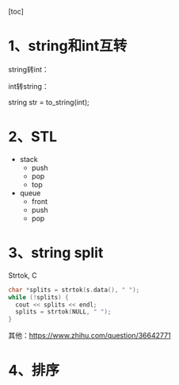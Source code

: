 [toc]



# 1、string和int互转

string转int：



int转string：

string str = to_string(int);





# 2、STL

* stack
  * push 
  * pop
  * top
* queue
  * front
  * push
  * pop



# 3、string split

Strtok, C

```c++
char *splits = strtok(s.data(), " ");
while (!splits) {
  cout << splits << endl;
  splits = strtok(NULL, " ");
}
```

其他：https://www.zhihu.com/question/36642771





# 4、排序

